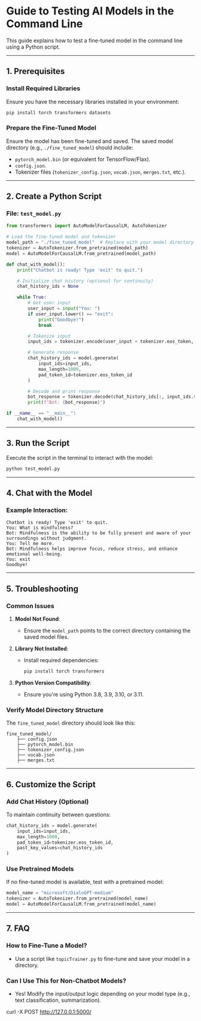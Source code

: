 

# **Guide to Testing AI Models in the Command Line**

This guide explains how to test a fine-tuned model in the command line using a Python script.

---

## **1. Prerequisites**

### **Install Required Libraries**
Ensure you have the necessary libraries installed in your environment:
```bash
pip install torch transformers datasets
```

### **Prepare the Fine-Tuned Model**
Ensure the model has been fine-tuned and saved. The saved model directory (e.g., `./fine_tuned_model`) should include:
- `pytorch_model.bin` (or equivalent for TensorFlow/Flax).
- `config.json`.
- Tokenizer files (`tokenizer_config.json`, `vocab.json`, `merges.txt`, etc.).

---

## **2. Create a Python Script**

### **File: `test_model.py`**

```python
from transformers import AutoModelForCausalLM, AutoTokenizer

# Load the fine-tuned model and tokenizer
model_path = "./fine_tuned_model"  # Replace with your model directory
tokenizer = AutoTokenizer.from_pretrained(model_path)
model = AutoModelForCausalLM.from_pretrained(model_path)

def chat_with_model():
    print("Chatbot is ready! Type 'exit' to quit.")

    # Initialize chat history (optional for continuity)
    chat_history_ids = None

    while True:
        # Get user input
        user_input = input("You: ")
        if user_input.lower() == "exit":
            print("Goodbye!")
            break

        # Tokenize input
        input_ids = tokenizer.encode(user_input + tokenizer.eos_token, return_tensors="pt")

        # Generate response
        chat_history_ids = model.generate(
            input_ids=input_ids,
            max_length=1000,
            pad_token_id=tokenizer.eos_token_id
        )

        # Decode and print response
        bot_response = tokenizer.decode(chat_history_ids[:, input_ids.shape[-1]:][0], skip_special_tokens=True)
        print(f"Bot: {bot_response}")

if __name__ == "__main__":
    chat_with_model()
```

---

## **3. Run the Script**

Execute the script in the terminal to interact with the model:
```bash
python test_model.py
```

---

## **4. Chat with the Model**

### Example Interaction:
```plaintext
Chatbot is ready! Type 'exit' to quit.
You: What is mindfulness?
Bot: Mindfulness is the ability to be fully present and aware of your surroundings without judgment.
You: Tell me more.
Bot: Mindfulness helps improve focus, reduce stress, and enhance emotional well-being.
You: exit
Goodbye!
```

---

## **5. Troubleshooting**

### **Common Issues**
1. **Model Not Found**:
   - Ensure the `model_path` points to the correct directory containing the saved model files.

2. **Library Not Installed**:
   - Install required dependencies:
     ```bash
     pip install torch transformers
     ```

3. **Python Version Compatibility**:
   - Ensure you're using Python 3.8, 3.9, 3.10, or 3.11.

### **Verify Model Directory Structure**
The `fine_tuned_model` directory should look like this:
```
fine_tuned_model/
    ├── config.json
    ├── pytorch_model.bin
    ├── tokenizer_config.json
    ├── vocab.json
    ├── merges.txt
```

---

## **6. Customize the Script**

### Add Chat History (Optional)
To maintain continuity between questions:
```python
chat_history_ids = model.generate(
    input_ids=input_ids,
    max_length=1000,
    pad_token_id=tokenizer.eos_token_id,
    past_key_values=chat_history_ids
)
```

### Use Pretrained Models
If no fine-tuned model is available, test with a pretrained model:
```python
model_name = "microsoft/DialoGPT-medium"
tokenizer = AutoTokenizer.from_pretrained(model_name)
model = AutoModelForCausalLM.from_pretrained(model_name)
```

---

## **7. FAQ**

### **How to Fine-Tune a Model?**
- Use a script like `topicTrainer.py` to fine-tune and save your model in a directory.

### **Can I Use This for Non-Chatbot Models?**
- Yes! Modify the input/output logic depending on your model type (e.g., text classification, summarization).



curl -X POST http://127.0.0.1:5000/<train-model-endpoint>
